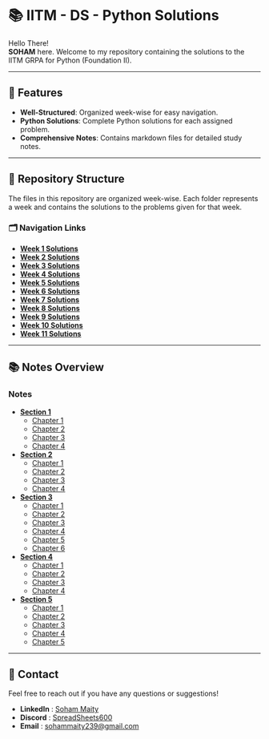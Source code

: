 # 📚 IITM - DS - Python Solutions

Hello There!  
**SOHAM** here. Welcome to my repository containing the solutions to the IITM GRPA for Python (Foundation II).

---

## 📝 Features

- **Well-Structured**: Organized week-wise for easy navigation.
- **Python Solutions**: Complete Python solutions for each assigned problem.
- **Comprehensive Notes**: Contains markdown files for detailed study notes.

---

## 📁 Repository Structure

The files in this repository are organized week-wise. Each folder represents a week and contains the solutions to the problems given for that week.

### 🗂️ Navigation Links

- **[Week 1 Solutions](./Sollutions/WEEK%201/)**
- **[Week 2 Solutions](./Sollutions/WEEK%202/)**
- **[Week 3 Solutions](./Sollutions/WEEK%203/)**
- **[Week 4 Solutions](./Sollutions/WEEK%204/)**
- **[Week 5 Solutions](./Sollutions/WEEK%205/)**
- **[Week 6 Solutions](./Sollutions/WEEK%206/)**
- **[Week 7 Solutions](./Sollutions/WEEK%207/)**
- **[Week 8 Solutions](./Sollutions/WEEK%208/)**
- **[Week 9 Solutions](./Sollutions/WEEK%209/)**
- **[Week 10 Solutions](./Sollutions/WEEK%2010/)**
- **[Week 11 Solutions](./Sollutions/WEEK%2011/)**

---

## 📚 Notes Overview

### Notes

- **[Section 1](./Notes/Section%201/)**
  - [Chapter 1](./Notes/Section%201/Chapter%201.md)
  - [Chapter 2](./Notes/Section%201/Chapter%202.md)
  - [Chapter 3](./Notes/Section%201/Chapter%203.md)
  - [Chapter 4](./Notes/Section%201/Chapter%204.md)
- **[Section 2](./Notes/Section%202/)**
  - [Chapter 1](./Notes/Section%202/Chapter%201.md)
  - [Chapter 2](./Notes/Section%202/Chapter%202.md)
  - [Chapter 3](./Notes/Section%202/Chapter%203.md)
  - [Chapter 4](./Notes/Section%202/Chapter%204.md)
- **[Section 3](./Notes/Section%203/)**
  - [Chapter 1](./Notes/Section%203/Chapter%201.md)
  - [Chapter 2](./Notes/Section%203/Chapter%202.md)
  - [Chapter 3](./Notes/Section%203/Chapter%203.md)
  - [Chapter 4](./Notes/Section%203/Chapter%204.md)
  - [Chapter 5](./Notes/Section%203/Chapter%205.md)
  - [Chapter 6](./Notes/Section%203/Chapter%206.md)
- **[Section 4](./Notes/Section%204/)**
  - [Chapter 1](./Notes/Section%204/Chapter%201.md)
  - [Chapter 2](./Notes/Section%204/Chapter%202.md)
  - [Chapter 3](./Notes/Section%204/Chapter%203.md)
  - [Chapter 4](./Notes/Section%204/Chapter%204.md)
- **[Section 5](./Notes/Section%205/)**
  - [Chapter 1](./Notes/Section%205/Chapter%201.md)
  - [Chapter 2](./Notes/Section%205/Chapter%202.md)
  - [Chapter 3](./Notes/Section%205/Chapter%203.md)
  - [Chapter 4](./Notes/Section%205/Chapter%204.md)
  - [Chapter 5](./Notes/Section%205/Chapter%205.md)

---

## 💬 Contact

Feel free to reach out if you have any questions or suggestions!

- **LinkedIn** : [Soham Maity](https://www.linkedin.com/in/soham-maity-114466218)
- **Discord** : [SpreadSheets600](https://discord.com/users/727012870683885578)
- **Email** : [sohammaity239@gmail.com](mailto:sohammaity239@gmail.com)
